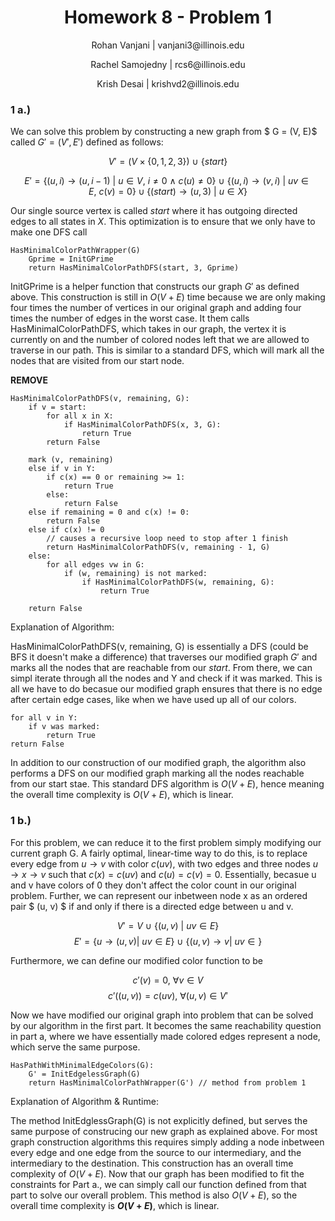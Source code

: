 <h1 style="text-align: center;">Homework 8 - Problem 1</h1>
<p style="text-align: center;">Rohan Vanjani | vanjani3@illinois.edu</p>
<p style="text-align: center;">Rachel Samojedny | rcs6@illinois.edu</p>
<p style="text-align: center;"> Krish Desai | krishvd2@illinois.edu</p>

### 1 a.)

We can solve this problem by constructing a new graph from $ G = (V, E)$ called $G' = (V', E')$ defined as follows:

$$ V' = (V \times \{0, 1, 2 ,3 \}) \ \cup \ \{start\}$$

$$
E' = \{(u,i) \rightarrow (u, i - 1) \ | \ u \in V, \ i \neq 0 \ \land \ c(u) \neq 0\} \ \cup \ \{(u,i) \rightarrow (v, i) \ |\ uv \in E, \ c(v) = 0\} \cup \{(start) \rightarrow (u, 3) \ |\ u \in X \}
$$

Our single source vertex is called $start$ where it has outgoing directed edges to all states in $X$. This optimization is to ensure that we only have to make one DFS call

```
HasMinimalColorPathWrapper(G)
    Gprime = InitGPrime
    return HasMinimalColorPathDFS(start, 3, Gprime)
```

InitGPrime is a helper function that constructs our graph $G'$ as defined above. This construction is still in $O(V + E)$ time because we are only making four times the number of vertices in our original graph and adding four times the number of edges in the worst case. It them calls HasMinimalColorPathDFS, which takes in our graph, the vertex it is currently on and the number of colored nodes left that we are allowed to traverse in our path. This is similar to a standard DFS, which will mark all the nodes that are visited from our start node.

**REMOVE**

```
HasMinimalColorPathDFS(v, remaining, G):
    if v = start:
        for all x in X:
            if HasMinimalColorPathDFS(x, 3, G):
                return True
        return False

    mark (v, remaining)
    else if v in Y:
        if c(x) == 0 or remaining >= 1:
            return True
        else:
            return False
    else if remaining = 0 and c(x) != 0:
        return False
    else if c(x) != 0
        // causes a recursive loop need to stop after 1 finish
        return HasMinimalColorPathDFS(v, remaining - 1, G)
    else:
        for all edges vw in G:
            if (w, remaining) is not marked:
                if HasMinimalColorPathDFS(w, remaining, G):
                    return True

    return False

```

Explanation of Algorithm:

HasMinimalColorPathDFS(v, remaining, G) is essentially a DFS (could be BFS it doesn't make a difference) that traverses our modified graph $G'$ and marks all the nodes that are reachable from our $start$. From there, we can simpl iterate through all the nodes and Y and check if it was marked. This is all we have to do becasue our modified graph ensures that there is no edge after certain edge cases, like when we have used up all of our colors.

```
for all v in Y:
    if v was marked:
        return True
return False
```

In addition to our construction of our modified graph, the algorithm also performs a DFS on our modified graph marking all the nodes reachable from our start stae. This standard DFS algorithm is $O(V+ E)$, hence meaning the overall time complexity is $O(V+ E)$, which is linear.

### 1 b.)

For this problem, we can reduce it to the first problem simply modifying our current graph G. A fairly optimal, linear-time way to do this, is to replace every edge from $u \rightarrow v$ with color $c(uv)$, with two edges and three nodes $u \rightarrow x \rightarrow v$ such that $c(x) = c(uv)$ and $c(u) = c(v) = 0$. Essentially, becasue u and v have colors of 0 they don't affect the color count in our original problem. Further, we can represent our inbetween node x as an ordered pair $ (u, v) $ if and only if there is a directed edge between u and v.

$$ V' = V \ \cup \ \{(u,v) \ | \ uv \in E \}$$
$$ E' = \{ u \rightarrow (u, v) | \ uv \in E\} \ \cup \ \{ (u, v) \rightarrow v | \ uv \in \}$$

Furthermore, we can define our modified color function to be

$$c'(v) = 0, \ \forall v \in V$$
$$c'((u, v)) = c(uv), \ \forall (u, v) \in V'$$

Now we have modified our original graph into problem that can be solved by our algorithm in the first part. It becomes the same reachability question in part a, where we have essentially made colored edges represent a node, which serve the same purpose.

```
HasPathWithMinimalEdgeColors(G):
    G' = InitEdgelessGraph(G)
    return HasMinimalColorPathWrapper(G') // method from problem 1
```

Explanation of Algorithm & Runtime:

The method InitEdglessGraph(G) is not explicitly defined, but serves the same purpose of construcing our new graph as explained above. For most graph construction algorithms this requires simply adding a node inbetween every edge and one edge from the source to our intermediary, and the intermediary to the destination. This construction has an overall time complexity of $O(V + E)$. Now that our graph has been modified to fit the constraints for Part a., we can simply call our function defined from that part to solve our overall problem. This method is also $O(V + E)$, so the overall time complexity is **$O(V + E)$**, which is linear.
